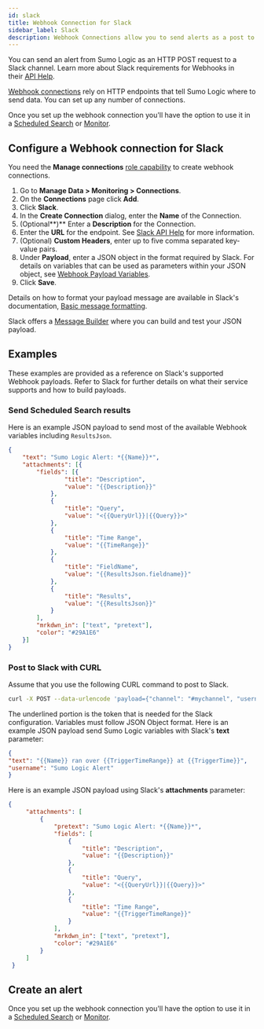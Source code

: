 ```yaml
---
id: slack
title: Webhook Connection for Slack
sidebar_label: Slack
description: Webhook Connections allow you to send alerts as a post to a Slack channel.
---
```


You can send an alert from Sumo Logic as an HTTP POST request to a Slack channel. Learn more about Slack requirements for Webhooks in their [API Help](https://api.slack.com/incoming-webhooks).

[Webhook connections](set-up-webhook-connections.md) rely on HTTP endpoints that tell Sumo Logic where to send data. You can set up any number of connections.

Once you set up the webhook connection you'll have the option to use it in a [Scheduled Search](schedule-searches-webhook-connections.md) or [Monitor](/docs/alerts/monitors).

## Configure a Webhook connection for Slack

You need the **Manage connections** [role capability](../../users-roles/roles/role-capabilities.md) to create webhook connections.

1. Go to **Manage Data \> Monitoring \> Connections**.
1. On the **Connections** page click **Add**.
1. Click **Slack**.
1. In the **Create Connection** dialog, enter the **Name** of the Connection.
1. (Optional**)** Enter a **Description** for the Connection.
1. Enter the **URL** for the endpoint. See [Slack API Help](https://api.slack.com/incoming-webhooks) for more information.
1. (Optional) **Custom Headers**, enter up to five comma separated key-value pairs.
1. Under **Payload**, enter a JSON object in the format required by Slack. For details on variables that can be used as parameters within your JSON object, see [Webhook Payload Variables](set-up-webhook-connections.md). 
1. Click **Save**.

Details on how to format your payload message are available in Slack's documentation, [Basic message formatting](https://api.slack.com/docs/message-formatting).

Slack offers a [Message Builder](https://api.slack.com/docs/messages/builder) where you can build and test your JSON payload.

## Examples

These examples are provided as a reference on Slack's supported Webhook payloads. Refer to Slack for further details on what their service supports and how to build payloads.

### Send Scheduled Search results

Here is an example JSON payload to send most of the available Webhook variables including `ResultsJson`.

```json
{
    "text": "Sumo Logic Alert: *{{Name}}*",
    "attachments": [{
        "fields": [{
                "title": "Description",
                "value": "{{Description}}"
            },
            {
                "title": "Query",
                "value": "<{{QueryUrl}}|{{Query}}>"
            },
            {
                "title": "Time Range",
                "value": "{{TimeRange}}"
            },
            {
                "title": "FieldName",
                "value": "{{ResultsJson.fieldname}}"
            },
            {
                "title": "Results",
                "value": "{{ResultsJson}}"
            }
        ],
        "mrkdwn_in": ["text", "pretext"],
        "color": "#29A1E6"
    }]
}
```

### Post to Slack with CURL

Assume that you use the following CURL command to post to Slack.

```bash
curl -X POST --data-urlencode 'payload={"channel": "#mychannel", "username": "webhookuser", "text": "This is posted to #mychannel and comes from a bot named webhookbot.", "icon_emoji": ":ghost:"}' https://hooks.slack.com/services/A12...AqlwV1fJ0oiGpk
```

The underlined portion is the token that is needed for the Slack configuration. Variables must follow JSON Object format. Here is an example JSON payload send Sumo Logic variables with Slack's **text** parameter:

```json
{
"text": "{{Name}} ran over {{TriggerTimeRange}} at {{TriggerTime}}",
"username": "Sumo Logic Alert"
}
```

Here is an example JSON payload using Slack's **attachments** parameter:

```json
{
     "attachments": [
         {
             "pretext": "Sumo Logic Alert: *{{Name}}*",
             "fields": [
                 {
                     "title": "Description",
                     "value": "{{Description}}"
                 },
                 {
                     "title": "Query",
                     "value": "<{{QueryUrl}}|{{Query}}>"
                 },
                 {
                     "title": "Time Range",
                     "value": "{{TriggerTimeRange}}"
                 }
             ],
             "mrkdwn_in": ["text", "pretext"],
             "color": "#29A1E6"
         }
     ]
 }
```

## Create an alert

Once you set up the webhook connection you'll have the option to use it in a [Scheduled Search](schedule-searches-webhook-connections.md) or [Monitor](/docs/alerts/monitors).

